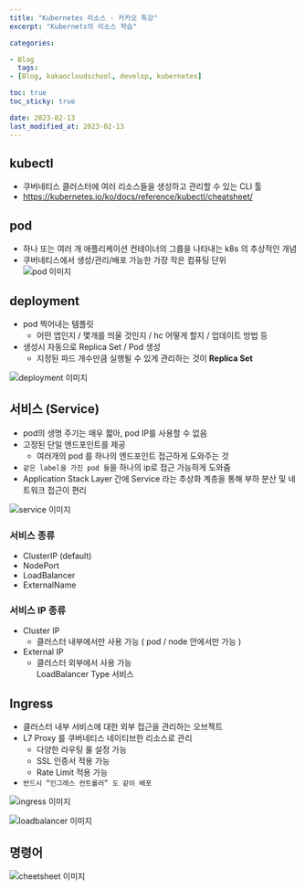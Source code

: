 ```yaml
---
title: "Kubernetes 리소스 - 카카오 특강"
excerpt: "Kubernets의 리소스 학습"

categories:

- Blog
  tags:
- [Blog, kakaocloudschool, develop, kubernetes]

toc: true
toc_sticky: true

date: 2023-02-13
last_modified_at: 2023-02-13
---
```

## kubectl
- 쿠버네티스 클러스터에 여러 리소스들을 생성하고 관리할 수 있는 CLI 툴
- https://kubernetes.io/ko/docs/reference/kubectl/cheatsheet/
## pod
- 하나 또는 여러 개 애플리케이션 컨테이너의 그룹을 나타내는 k8s 의 추상적인 개념
- 쿠버네티스에서 생성/관리/배포 가능한 가장 작은 컴퓨팅 단위  
![pod 이미지](../../img/pod.png)
## deployment
- pod 찍어내는 템플릿
  - 어떤 앱인지 / 몇개를 띄울 것인지 / hc 어떻게 할지 / 업데이트 방법 등
- 생성시 자동으로 Replica Set / Pod 생성
  - 지정된 파드 개수만큼 실행될 수 있게 관리하는 것이 **Replica Set**    

![deployment 이미지](../../img/deployment.png)
## 서비스 (Service)
  - pod의 생명 주기는 매우 짧아, pod IP를 사용할 수 없음
- 고정된 단일 엔드포인트를 제공
  - 여러개의 pod 를 하나의 엔드포인트 접근하게 도와주는 것
- `같은 label을 가진 pod 들`을 하나의 ip로 접근 가능하게 도와줌
- Application Stack Layer 간에 Service 라는 추상화 계층을 통해 부하 분산 및 네트워크 접근이 편리

![service 이미지](../../img/service.png)
### 서비스 종류
- ClusterIP (default) 
- NodePort
- LoadBalancer
- ExternalName
### 서비스 IP 종류
- Cluster IP
  - 클러스터 내부에서만 사용 가능 ( pod / node 안에서만 가능 )
- External IP
  - 클러스터 외부에서 사용 가능  
  LoadBalancer Type 서비스
## Ingress
- 클러스터 내부 서비스에 대한 외부 접근을 관리하는 오브젝트
- L7 Proxy 를 쿠버네티스 네이티브한 리소스로 관리
  - 다양한 라우팅 룰 설정 가능
  - SSL 인증서 적용 가능
  - Rate Limit 적용 가능
- `반드시 “인그레스 컨트롤러” 도 같이 배포`

![ingress 이미지](../../img/ingress.png)

![loadbalancer 이미지](../../img/loadbalancer.png)

## 명령어
![cheetsheet 이미지](../../img/cheetsheet.png)